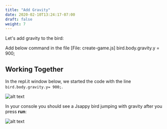 ```yaml
---
title: "Add Gravity"
date: 2020-02-10T13:24:17-07:00
draft: false
weight: 7
---
```


Let's add gravity to the bird:

Add below command in the file [File: create-game.js]
    bird.body.gravity.y = 900;


## Working Together

In the repl.it window below, we started the code with the line `bird.body.gravity.y= 900;`.

![alt text](../../img/gravity.png "image to add gravity to the bird")

 In  your console you should see a Jsappy bird  jumping with gravity after you press **run**:

![alt text](../../img/jump_output.png "bird jumping with gravity")



